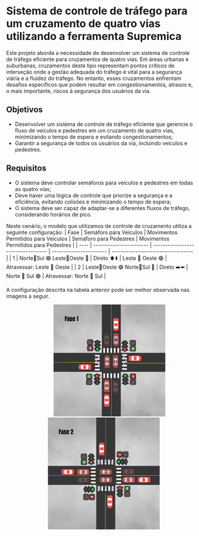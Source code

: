 # Sistema de controle de tráfego para um cruzamento de quatro vias utilizando a ferramenta Supremica
Este projeto aborda a necessidade de desenvolver um sistema de controle de tráfego eficiente para cruzamentos de quatro vias. Em áreas urbanas e suburbanas, cruzamentos deste tipo representam pontos críticos de interseção onde a gestão adequada do tráfego é vital para a segurança viária e a fluidez do tráfego. No entanto, esses cruzamentos enfrentam desafios específicos que podem resultar em congestionamentos, atrasos e, o mais importante, riscos à segurança dos usuários da via.

## Objetivos

- Desenvolver um sistema de controle de tráfego eficiente que gerencie o fluxo de veículos e pedestres em um cruzamento de quatro vias, minimizando o tempo de espera e evitando congestionamentos;
- Garantir a segurança de todos os usuários da via, incluindo veículos e pedestres.

## Requisitos

- O sistema deve controlar semáforos para veículos e pedestres em todas as quatro vias;
- Deve haver uma lógica de controle que priorize a segurança e a eficiência, evitando colisões e minimizando o tempo de espera;
- O sistema deve ser capaz de adaptar-se a diferentes fluxos de tráfego, considerando horários de pico.

Neste cenário, o modelo que utilizamos de controle de cruzamento utiliza a seguinte configuração:
| Fase | Semáforo para Veículos | Movimentos Permitidos para Veículos | Semáforo para Pedestres | Movimentos Permitidos para Pedestres |
| ---- | ----------------------- | ---------------------------------- | ----------------------- | ---------------------------------- |
| 1    | Norte🔁Sul   🟢 Leste🔁Oeste 🔴 | Direto ⬆️⬇️ | Leste 🔁 Oeste 🟢 | Atravessar: Leste 🔁 Oeste |
| 2    | Leste🔁Oeste 🟢 Norte🔁Sul   🔴 | Direto ➡️⬅️ | Norte 🔁 Sul   🟢 | Atravessar: Norte 🔁 Sul |

A configuração descrita na tabela anterior pode ser melhor observada nas imagens a seguir.

<p align="center">
  <img src="doc/1.png" width="300" style="margin-left: 50px;" />
  <img src="doc/2.png" width="300" style="margin-left: 20px;" /> 
</p>
